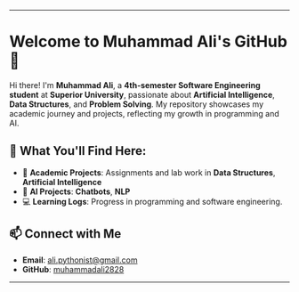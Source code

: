 
---

# Welcome to Muhammad Ali's GitHub 👋  

Hi there! I'm **Muhammad Ali**, a **4th-semester Software Engineering student** at **Superior University**, passionate about **Artificial Intelligence**, **Data Structures**, and **Problem Solving**. My repository showcases my academic journey and projects, reflecting my growth in programming and AI.  

## 🚀 What You'll Find Here:  
- 📘 **Academic Projects**: Assignments and lab work in **Data Structures**, **Artificial Intelligence** 
- 🤖 **AI Projects**: **Chatbots**, **NLP**
- 💻 **Learning Logs**: Progress in programming and software engineering.  


## 📫 Connect with Me  
- **Email**: ali.pythonist@gmail.com
- **GitHub**: [muhammadali2828](https://github.com/muhammadali2828)  

---
